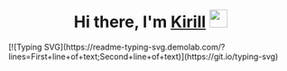 <h1 align="center">Hi there, I'm <a href="https://www.linkedin.com/in/kirill-trezubov-50a009234/">Kirill</a> 
<img src="https://github.com/blackcater/blackcater/raw/main/images/Hi.gif" height="32"/></h1>
[![Typing SVG](https://readme-typing-svg.demolab.com/?lines=First+line+of+text;Second+line+of+text)](https://git.io/typing-svg)
<!-- [![Typing SVG](https://readme-typing-svg.herokuapp.com?color=%2336BCF7&lines=Programmer+Developer+CTO)](https://git.io/typing-svg) -->
